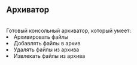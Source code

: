 <h2>Архиватор</h2>
<br>
Готовый консольный архиватор, который умеет:
<br>
<ui>
  <li>Архивировать файлы</li>
  <li>Добавлять файлы в архив</li>
  <li>Удалять файлы из архива</li>
  <li>Извлекать файлы из архива</li>
</ui>
